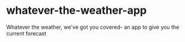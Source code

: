 # whatever-the-weather-app
 Whatever the weather, we've got you covered- an app to give you the current forecast
